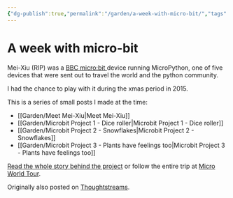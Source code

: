 ```yaml
---
{"dg-publish":true,"permalink":"/garden/a-week-with-micro-bit/","tags":["python","embedded","microbit"],"created":"2024-03-01T17:13:50.534+01:00","updated":"2024-03-01T18:54:34.138+01:00"}
---
```


# A week with micro-bit

Mei-Xiu (RIP) was a [BBC micro:bit ](https://www.bbc.co.uk/mediacentre/mediapacks/microbit)device running MicroPython, one of five devices that were sent out to travel the world and the python community.

I had the chance to play with it during the xmas period in 2015.

This is a series of small posts I made at the time:
* [[Garden/Meet Mei-Xiu\|Meet Mei-Xiu]]
* [[Garden/Microbit Project 1 - Dice roller\|Microbit Project 1 - Dice roller]]
* [[Garden/Microbit Project 2 - Snowflakes\|Microbit Project 2 - Snowflakes]]
* [[Garden/Microbit Project 3 - Plants have feelings too\|Microbit Project 3 - Plants have feelings too]]

[Read the whole story behind the project](http://microworldtour.github.io/about.html) or follow the entire trip at [Micro World Tour](https://microworldtour.github.io/microbit/meixiu.html).

Originally also posted on [Thoughtstreams](https://thoughtstreams.io/Geekfish/a-week-with-microbit/).

